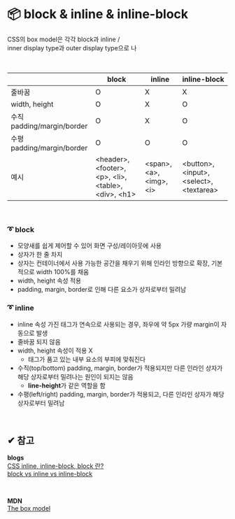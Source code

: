 # 📦 block & inline & inline-block

CSS의 box model은 각각 block과 inline /  
inner display type과 outer display type으로 나

<br/>

|                            | block                                                            | inline                          | inline-block                                    |
| -------------------------- | ---------------------------------------------------------------- | ------------------------------- | ----------------------------------------------- |
| 줄바꿈                     | O                                                                | X                               | X                                               |
| width, height              | O                                                                | X                               | O                                               |
| 수직 padding/margin/border | O                                                                | X                               | O                                               |
| 수평 padding/margin/border | O                                                                | O                               | O                                               |
| 예시                       | \<header\>,\<footer\>, \<p\>, \<li\>, \<table\>, \<div\>, \<h1\> | \<span\>, \<a\>, \<img\>, \<i\> | \<button\>, \<input\>, \<select\>, \<textarea\> |

<br />

### ➰ block

- 모양새를 쉽게 제어할 수 있어 화면 구성/레이아웃에 사용
- 상자가 한 줄 차지
- 상자는 컨테이너에서 사용 가능한 공간을 채우기 위해 인라인 방향으로 확장, 기본적으로 width 100%를 채움
- width, height 속성 적용
- padding, margin, border로 인해 다른 요소가 상자로부터 밀려남

### ➰ inline

- inline 속성 가진 태그가 연속으로 사용되는 경우, 좌우에 약 5px 가량 margin이 자동으로 발생
- 줄바꿈 되지 않음
- width, height 속성이 적용 X
  - 태그가 품고 있는 내부 요소의 부피에 맞춰진다
- 수직(top/bottom) padding, margin, border가 적용되지만 다른 인라인 상자가 해당 상자로부터 밀려나는 원인이 되지는 않음
  - **line-height**가 같은 역할을 함
- 수평(left/right) padding, margin, border가 적용되고, 다른 인라인 상자가 해당 상자로부터 밀려남

<br/>

## ✔ 참고

**blogs**  
[CSS inline, inline-block, block 란?](https://velog.io/@shin6403/CSS-inline-inline-block-block-%EB%9E%80)  
[block vs inline vs inline-block](https://github.com/baeharam/Must-Know-About-Frontend/blob/main/Notes/css/block-inline-inline-block.md)

<br/>

**MDN**  
[The box model](https://developer.mozilla.org/en-US/docs/Learn/CSS/Building_blocks/The_box_model)
